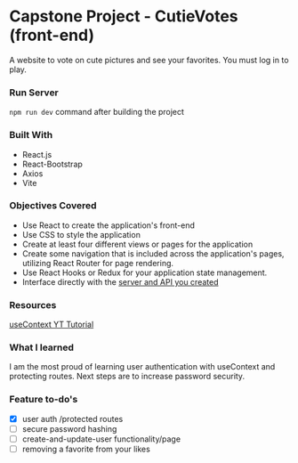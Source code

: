 # Capstone Project - CutieVotes (front-end)

A website to vote on cute pictures and see your favorites. You must log in to play.

### Run Server

`npm run dev` command after building the project

### Built With
* React.js
* React-Bootstrap
* Axios
* Vite


### Objectives Covered
- Use React to create the application's front-end
- Use CSS to style the application
- Create at least four different views or pages for the application
- Create some navigation that is included across the application's pages, utilizing React Router for page rendering.
- Use React Hooks or Redux for your application state management.
- Interface directly with the [server and API you created](https://github.com/ggt3/CutieVotes_Capstone_back-end)

### Resources
[useContext YT Tutorial](https://www.youtube.com/watch?v=hUhWtYXgg0I)

### What I learned
I am the most proud of learning user authentication with useContext and protecting routes. Next steps are to increase password security.


### Feature to-do's
- [X] user auth /protected routes
- [ ] secure password hashing
- [ ] create-and-update-user functionality/page
- [ ] removing a favorite from your likes
